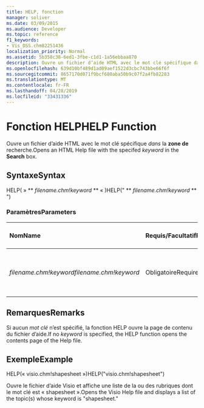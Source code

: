 ```yaml
---
title: HELP, fonction
manager: soliver
ms.date: 03/09/2015
ms.audience: Developer
ms.topic: reference
f1_keywords:
- Vis_DSS.chm82251436
localization_priority: Normal
ms.assetid: 5b358c38-6ed1-3fbe-c1d1-1a56ebbaa870
description: Ouvre un fichier d’aide HTML avec le mot clé spécifique dans la zone de recherche.
ms.openlocfilehash: 639d10bf489d1ad09aef1522d3cbc743bbe66f6f
ms.sourcegitcommit: 8657170d071f9bcf680aba50b9c07f2a4fb82283
ms.translationtype: MT
ms.contentlocale: fr-FR
ms.lasthandoff: 04/28/2019
ms.locfileid: "33431336"
---
```

# <a name="help-function"></a><span data-ttu-id="eebce-103">Fonction HELP</span><span class="sxs-lookup"><span data-stu-id="eebce-103">HELP Function</span></span>

<span data-ttu-id="eebce-104">Ouvre un fichier d’aide HTML avec le mot clé spécifique  *dans*  la **zone de** recherche.</span><span class="sxs-lookup"><span data-stu-id="eebce-104">Opens an HTML Help file with the specifed  *keyword*  in the **Search** box.</span></span> 
  
## <a name="syntax"></a><span data-ttu-id="eebce-105">Syntaxe</span><span class="sxs-lookup"><span data-stu-id="eebce-105">Syntax</span></span>

<span data-ttu-id="eebce-106">HELP( » \*\* *filename.chm!keyword* \*\* « )</span><span class="sxs-lookup"><span data-stu-id="eebce-106">HELP(" \*\* *filename.chm!keyword* \*\* ")</span></span> 
  
### <a name="parameters"></a><span data-ttu-id="eebce-107">Paramètres</span><span class="sxs-lookup"><span data-stu-id="eebce-107">Parameters</span></span>

|<span data-ttu-id="eebce-108">**Nom**</span><span class="sxs-lookup"><span data-stu-id="eebce-108">**Name**</span></span>|<span data-ttu-id="eebce-109">**Requis/Facultatif**</span><span class="sxs-lookup"><span data-stu-id="eebce-109">**Required/Optional**</span></span>|<span data-ttu-id="eebce-110">**Type de données**</span><span class="sxs-lookup"><span data-stu-id="eebce-110">**Data Type**</span></span>|<span data-ttu-id="eebce-111">**Description**</span><span class="sxs-lookup"><span data-stu-id="eebce-111">**Description**</span></span>|
|:-----|:-----|:-----|:-----|
| <span data-ttu-id="eebce-112">_filename.chm!keyword_</span><span class="sxs-lookup"><span data-stu-id="eebce-112">_filename.chm!keyword_</span></span> <br/> |<span data-ttu-id="eebce-113">Obligatoire</span><span class="sxs-lookup"><span data-stu-id="eebce-113">Required</span></span>  <br/> |<span data-ttu-id="eebce-114">**String**</span><span class="sxs-lookup"><span data-stu-id="eebce-114">**String**</span></span> <br/> | <span data-ttu-id="eebce-115">Nom du fichier d’aide et mot clé à rechercher.</span><span class="sxs-lookup"><span data-stu-id="eebce-115">The filename of the Help file and the keyword to search for.</span></span>  <br/> |
   
## <a name="remarks"></a><span data-ttu-id="eebce-116">Remarques</span><span class="sxs-lookup"><span data-stu-id="eebce-116">Remarks</span></span>

<span data-ttu-id="eebce-117">Si aucun  *mot clé*  n’est spécifié, la fonction HELP ouvre la page de contenu du fichier d’aide.</span><span class="sxs-lookup"><span data-stu-id="eebce-117">If no  *keyword*  is specified, the HELP function opens the contents page of the Help file.</span></span> 
  
## <a name="example"></a><span data-ttu-id="eebce-118">Exemple</span><span class="sxs-lookup"><span data-stu-id="eebce-118">Example</span></span>

<span data-ttu-id="eebce-119">HELP(« visio.chm!shapesheet »)</span><span class="sxs-lookup"><span data-stu-id="eebce-119">HELP("visio.chm!shapesheet")</span></span> 
  
<span data-ttu-id="eebce-120">Ouvre le fichier d’aide Visio et affiche une liste de la ou des rubriques dont le mot clé est « shapesheet ».</span><span class="sxs-lookup"><span data-stu-id="eebce-120">Opens the Visio Help file and displays a list of the topic(s) whose keyword is "shapesheet."</span></span> 
  

